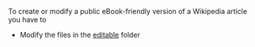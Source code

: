 To create or modify a public eBook-friendly version of a Wikipedia article you have to
   * Modify the files in the [editable](../../tree/main/editable) folder
